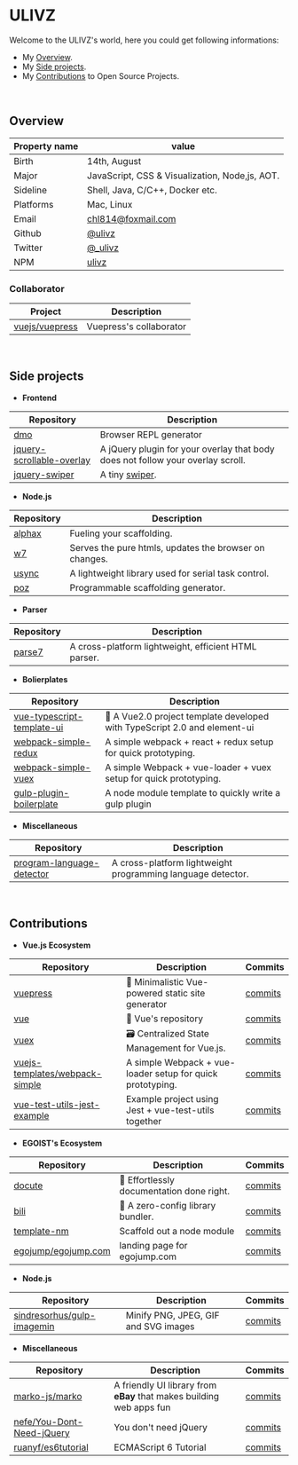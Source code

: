 # ULIVZ

Welcome to the ULIVZ's world, here you could get following informations:

- My [Overview](#overview).
- My [Side projects](#side-projects).
- My [Contributions](#contributions) to Open Source Projects.

<br>

## Overview

| Property name | value |
|---------------|-------|
| Birth         | 14th, August |
| Major         | JavaScript, CSS & Visualization, Node,js, AOT. |
| Sideline      | Shell, Java, C/C++, Docker etc. |
| Platforms     | Mac, Linux |
| Email         | [chl814@foxmail.com](mailto://chl814@foxmail.com) |
| Github        | [@ulivz](https://github.com/ulivz) |
| Twitter       | [@_ulivz](https://twitter.com/_ulivz) |
| NPM           | [ulivz](https://www.npmjs.com/~ulivz) |

### Collaborator

| Project | Description |
|--------------|-------------|
| [vuejs/vuepress](https://github.com/vuejs/vuepress) | Vuepress's collaborator  |

<br>

## Side projects

- **Frontend** 

| Repository | Description | 
|------------|-------------|
[dmo](https://github.com/ulivz/dmo) | Browser REPL generator
[jquery-scrollable-overlay](https://github.com/ulivz/jquery-scrollable-overlay) | A jQuery plugin for your overlay that body does not follow your overlay scroll. 
[jquery-swiper](https://github.com/ulivz/jquery-swiper) | A tiny [swiper](http://www.v2js.com/jquery-swiper).

- **Node.js**

| Repository | Description | 
|------------|-------------|
[alphax](https://github.com/ulivz/alphax) | Fueling your scaffolding.
[w7](https://github.com/ulivz/w7) | Serves the pure htmls, updates the browser on changes.
[usync](https://github.com/ulivz/usync) | A lightweight library used for serial task control.
[poz](https://github.com/ulivz/poz) | Programmable scaffolding generator.

- **Parser**

| Repository | Description | 
|------------|-------------|
[parse7](https://github.com/ulivz/parse7) | A cross-platform lightweight, efficient HTML parser.

- **Bolierplates**

| Repository | Description | 
|------------|-------------|
[vue-typescript-template-ui](https://github.com/ulivz/vue-typescript-template-ui) | 🍪 A Vue2.0 project template developed with TypeScript 2.0 and element-ui
[webpack-simple-redux](https://github.com/ulivz/webpack-simple-redux) | A simple webpack + react + redux setup for quick prototyping.
[webpack-simple-vuex](https://github.com/ulivz/webpack-simple-vuex) | A simple Webpack + vue-loader + vuex setup for quick prototyping.
[gulp-plugin-boilerplate](https://github.com/ulivz/gulp-plugin-boilerplate) | A node module template to quickly write a gulp plugin

- **Miscellaneous**

| Repository | Description | 
|------------|-------------|
[program-language-detector](https://github.com/ulivz/program-language-detector) | A cross-platform lightweight programming language detector.

<br>

## Contributions

- **Vue.js Ecosystem**

| Repository | Description | Commits |
|------------|-------------|---------|
[vuepress](https://github.com/vuejs/vuepress) | 📝 Minimalistic Vue-powered static site generator | [commits](https://github.com/vuejs/vuepress/commits/master?author=ulivz)
[vue](https://github.com/vuejs/vue/)| 🖖 Vue's repository | [commits](https://github.com/vuejs/vue/commits/dev?author=ulivz)
[vuex](https://github.com/vuejs/vuex) | 🗃️ Centralized State Management for Vue.js. | [commits](https://github.com/vuejs/vuex/commits/dev?author=ulivz)
[vuejs-templates/webpack-simple](https://github.com/vuejs-templates/webpack-simple) | A simple Webpack + vue-loader setup for quick prototyping. | [commits](https://github.com/vuejs-templates/webpack-simple/commits?author=ulivz)
[vue-test-utils-jest-example](https://github.com/vuejs/vue-test-utils-jest-example) | Example project using Jest + vue-test-utils together | [commits](https://github.com/vuejs/vue-test-utils-jest-example/commits/master?author=ulivz)

- **EGOIST's Ecosystem**

| Repository | Description | Commits |
|------------|-------------|---------|
[docute](https://github.com/egoist/docute) | 📜 Effortlessly documentation done right. | [commits](https://github.com/egoist/docute/commits/master?author=ulivz)
[bili](https://github.com/egoist/bili) | 🥂 A zero-config library bundler. | [commits](https://github.com/egoist/bili/commits?author=ulivz)
[template-nm](https://github.com/egoist/template-nm) | Scaffold out a node module | [commits](https://github.com/egoist/template-nm/commits?author=ulivz)
[egojump/egojump.com](https://github.com/egojump/egojump.com) | landing page for egojump.com | [commits](https://github.com/egojump/egojump.com/commits?author=ulivz)

- **Node.js** 

| Repository | Description | Commits |
|------------|-------------|---------|
[sindresorhus/gulp-imagemin](https://github.com/sindresorhus/gulp-imagemin) | Minify PNG, JPEG, GIF and SVG images | [commits](https://github.com/sindresorhus/gulp-imagemin/commits?author=ulivz)

- **Miscellaneous**

| Repository | Description | Commits |
|------------|-------------|---------|
[marko-js/marko](https://github.com/marko-js/marko) | A friendly UI library from **eBay** that makes building web apps fun | [commits](https://github.com/marko-js/marko/commits?author=ulivz)
[nefe/You-Dont-Need-jQuery](https://github.com/marko-js/marko) | You don't need jQuery | [commits](https://github.com/nefe/You-Dont-Need-jQuery/commits?author=ulivz)
[ruanyf/es6tutorial](https://github.com/ruanyf/es6tutorial)  | ECMAScript 6 Tutorial | [commits](https://github.com/ruanyf/es6tutorial/commits/gh-pages?author=ulivz)


<br><br><br>
